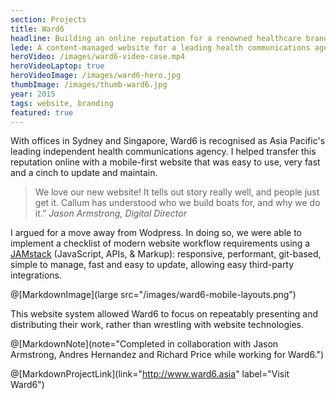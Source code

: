 ```yaml
---
section: Projects
title: Ward6
headline: Building an online reputation for a renowned healthcare branding agency.
lede: A content-managed website for a leading health communications agency.
heroVideo: /images/ward6-video-case.mp4
heroVideoLaptop: true
heroVideoImage: /images/ward6-hero.jpg
thumbImage: /images/thumb-ward6.jpg
year: 2015
tags: website, branding
featured: true
---
```


With offices in Sydney and Singapore, Ward6 is recognised as Asia Pacific's leading
independent health communications agency. I helped transfer this reputation online with a mobile-first website that was easy to use, very fast and a cinch to update and maintain.

> We love our new website! It tells out story really well, and people just get it. Callum has understood who we build boats for, and why we do it.” _Jason Armstrong, Digital Director_

I argued for a move away from Wodpress. In doing so, we were able to implement a checklist of modern website workflow requirements using a [JAMstack](https://www.siteleaf.com/blog/jamstack-ecommerce/) (JavaScript, APIs, & Markup): responsive, performant, git-based, simple to manage, fast and easy to update, allowing easy third-party integrations.

@[MarkdownImage](large src="/images/ward6-mobile-layouts.png")

This website system allowed Ward6 to focus on repeatably presenting and distributing their work, rather than wrestling with website technologies.

@[MarkdownNote](note="Completed in collaboration with Jason Armstrong, Andres Hernandez and Richard Price while working for Ward6.")

@[MarkdownProjectLink](link="http://www.ward6.asia" label="Visit Ward6")
